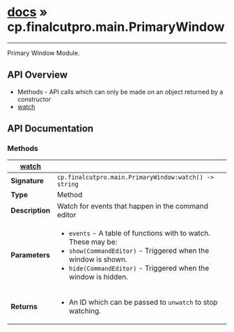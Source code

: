 # [docs](index.md) » cp.finalcutpro.main.PrimaryWindow
---

Primary Window Module.

## API Overview
* Methods - API calls which can only be made on an object returned by a constructor
 * [watch](#watch)

## API Documentation

### Methods

| [watch](#watch)         |                                                                                     |
| --------------------------------------------|-------------------------------------------------------------------------------------|
| **Signature**                               | `cp.finalcutpro.main.PrimaryWindow:watch() -> string`                                                                    |
| **Type**                                    | Method                                                                     |
| **Description**                             | Watch for events that happen in the command editor                                                                     |
| **Parameters**                              | <ul><li>`events` - A table of functions with to watch. These may be:</li><li>  `show(CommandEditor)` - Triggered when the window is shown.</li><li>  `hide(CommandEditor)` - Triggered when the window is hidden.</li></ul> |
| **Returns**                                 | <ul><li>An ID which can be passed to `unwatch` to stop watching.</li></ul>          |

